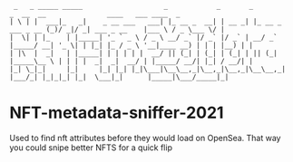 ```
 _   _ _____ _____                    _            _       _                        _  __  __               ____   ___ ____  _ 
| \ | |  ___|_   _|    _ __ ___   ___| |_ __ _  __| | __ _| |_ __ _       ___ _ __ (_)/ _|/ _| ___ _ __    |___ \ / _ \___ \/ |
|  \| | |_    | |_____| '_ ` _ \ / _ \ __/ _` |/ _` |/ _` | __/ _` |_____/ __| '_ \| | |_| |_ / _ \ '__|____ __) | | | |__) | |
| |\  |  _|   | |_____| | | | | |  __/ || (_| | (_| | (_| | || (_| |_____\__ \ | | | |  _|  _|  __/ | |_____/ __/| |_| / __/| |
|_| \_|_|     |_|     |_| |_| |_|\___|\__\__,_|\__,_|\__,_|\__\__,_|     |___/_| |_|_|_| |_|  \___|_|      |_____|\___/_____|_|
```

# NFT-metadata-sniffer-2021

Used to find nft attributes before they would load on OpenSea. That way you could snipe better NFTS for a quick flip
